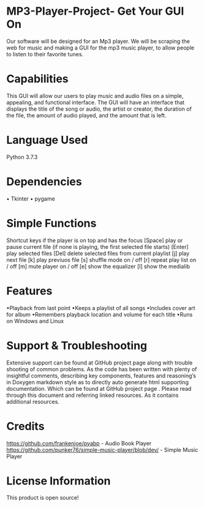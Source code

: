 # MP3-Player-Project- Get Your GUI On 
Our software will be designed for an Mp3 player. We will be scraping the web for music and making a GUI for the mp3 music player, to allow people to listen to their favorite tunes. 

# Capabilities 
This GUI will allow our users to play music and audio files on a simple, appealing, and functional interface. The GUI will have an interface that displays the title of the song or audio, the artist or creator, the duration of the file, the amount of audio played, and the amount that is left.  

# Language Used
Python 3.7.3

# Dependencies
• Tkinter
• pygame

# Simple Functions 
Shortcut keys if the player is on top and has the focus
[Space] play or pause current file (if none is playing, the first selected file starts)
[Enter] play selected files
[Del] delete selected files from current playlist
[j] play next file
[k] play previuos file
[s] shuffle mode on / off
[r] repeat play list on / off
[m] mute player on / off
[e] show the equalizer
[l] show the medialib

# Features 
•Playback from last point
•Keeps a playlist of all songs
•Includes cover art for album 
•Remembers playback location and volume for each title
•Runs on Windows and Linux

# Support & Troubleshooting
Extensive support can be found at GitHub project page along with trouble shooting of common problems. As the code has been written with plenty of insightful comments, describing key components, features and reasoning’s in Doxygen markdown style as to directly auto generate html supporting documentation. Which can be found at GitHub project page . Please read through this document and referring linked resources. As it contains additional resources.

# Credits
https://github.com/frankenjoe/pyabp - Audio Book Player 
https://github.com/punker76/simple-music-player/blob/dev/ - Simple Music Player 

# License Information
This product is open source! 
